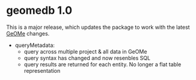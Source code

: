 # geomedb 1.0

This is a major release, which updates the package to work with the latest [GeOMe](https://geome-db.org) changes.

* queryMetadata: 
	* query across multiple project & all data in GeOMe
	* query syntax has changed and now resenbles SQL
	* query results are returned for each entity. No longer a flat table representation
